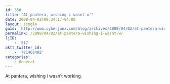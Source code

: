 ```yaml
---
id: 350
title: "At pantera, wishing i wasnt w'"
date: 2008-04-02T09:34:17-04:00
layout: single
guid: 'http://www.cyberjunx.com/blog/archives/2008/04/02/at-pantera-wishing-i-wasnt-w/'
permalink: /2008/04/02/at-pantera-wishing-i-wasnt-w/
ljID:
    - '517'
aktt_twitter_id:
    - '781466402'
categories:
    - General
---
```


At pantera, wishing i wasn’t working.